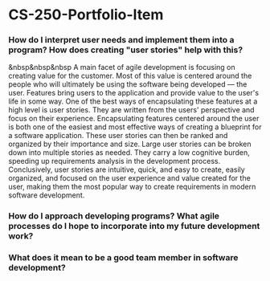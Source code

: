 # CS-250-Portfolio-Item

### How do I interpret user needs and implement them into a program? How does creating "user stories" help with this?
&nbsp&nbsp&nbsp&nbsp;A main facet of agile development is focusing on creating value for the customer. Most of this value is centered around the people who will ultimately be using the software being developed — the user. Features bring users to the application and provide value to the user's life in some way. One of the best ways of encapsulating these features at a high level is user stories. They are written from the users' perspective and focus on their experience. Encapsulating features centered around the user is both one of the easiest and most effective ways of creating a blueprint for a software application. These user stories can then be ranked and organized by their importance and size. Large user stories can be broken down into multiple stories as needed. They carry a low cognitive burden, speeding up requirements analysis in the development process. Conclusively, user stories are intuitive, quick, and easy to create, easily organized, and focused on the user experience and value created for the user, making them the most popular way to create requirements in modern software development. 
  
### How do I approach developing programs? What agile processes do I hope to incorporate into my future development work?

### What does it mean to be a good team member in software development?
